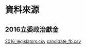 # 資料來源

## 2016立委政治獻金

[2016_legislators.csv](https://github.com/mirror-media/politicalcontribution)
[candidate_fb.csv](https://gist.github.com/ronnywang/c7c9a16116d89b8da6fcd1c6cc9d42ab)